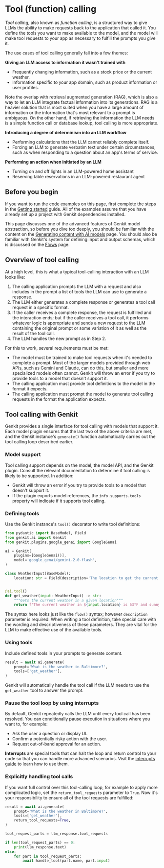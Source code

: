 # Tool (function) calling

_Tool calling_, also known as _function calling_, is a structured way to give
LLMs the ability to make requests back to the application that called it. You
define the tools you want to make available to the model, and the model will
make tool requests to your app as necessary to fulfill the prompts you give it.

The use cases of tool calling generally fall into a few themes:

**Giving an LLM access to information it wasn't trained with**

*   Frequently changing information, such as a stock price or the current
    weather.
*   Information specific to your app domain, such as product information or user
    profiles.

Note the overlap with retrieval augmented generation (RAG), which is also
a way to let an LLM integrate factual information into its generations. RAG is a
heavier solution that is most suited when you have a large amount of information
or the information that's most relevant to a prompt is ambiguous. On the other
hand, if retrieving the information the LLM needs is a simple function call or
database lookup, tool calling is more appropriate.

**Introducing a degree of determinism into an LLM workflow**

*   Performing calculations that the LLM cannot reliably complete itself.
*   Forcing an LLM to generate verbatim text under certain circumstances, such
    as when responding to a question about an app's terms of service.

**Performing an action when initiated by an LLM**

*   Turning on and off lights in an LLM-powered home assistant
*   Reserving table reservations in an LLM-powered restaurant agent

## Before you begin

If you want to run the code examples on this page, first complete the steps in
the [Getting started](../get-started.md) guide. All of the examples assume that you
have already set up a project with Genkit dependencies installed.

This page discusses one of the advanced features of Genkit model abstraction, so
before you dive too deeply, you should be familiar with the content on the
[Generating content with AI models](./models.md) page. You should also be familiar
with Genkit's system for defining input and output schemas, which is discussed
on the [Flows](./flows.md) page.

## Overview of tool calling

At a high level, this is what a typical tool-calling interaction with an LLM
looks like:

1. The calling application prompts the LLM with a request and also includes in
   the prompt a list of tools the LLM can use to generate a response.
2. The LLM either generates a complete response or generates a tool call request
   in a specific format.
3. If the caller receives a complete response, the request is fulfilled and the
   interaction ends; but if the caller receives a tool call, it performs
   whatever logic is appropriate and sends a new request to the LLM containing
   the original prompt or some variation of it as well as the result of the tool
   call.
4. The LLM handles the new prompt as in Step 2.

For this to work, several requirements must be met:

*   The model must be trained to make tool requests when it's needed to complete
    a prompt. Most of the larger models provided through web APIs, such as
    Gemini and Claude, can do this, but smaller and more specialized models
    often cannot. Genkit will throw an error if you try to provide tools to a
    model that doesn't support it.
*   The calling application must provide tool definitions to the model in the
    format it expects.
*   The calling application must prompt the model to generate tool calling
    requests in the format the application expects.

## Tool calling with Genkit

Genkit provides a single interface for tool calling with models that support it.
Each model plugin ensures that the last two of the above criteria are met, and
the Genkit instance's `generate()` function automatically carries out the tool
calling loop described earlier.

### Model support

Tool calling support depends on the model, the model API, and the Genkit plugin.
Consult the relevant documentation to determine if tool calling is likely to be
supported. In addition:

*   Genkit will throw an error if you try to provide tools to a model that
    doesn't support it.
*   If the plugin exports model references, the `info.supports.tools` property
    will indicate if it supports tool calling.

### Defining tools

Use the Genkit instance's `tool()` decorator to write tool definitions:

```py
from pydantic import BaseModel, Field
from genkit.ai import Genkit
from genkit.plugins.google_genai import GoogleGenai

ai = Genkit(
    plugins=[GoogleGenai()],
    model='google_genai/gemini-2.0-flash',
)

class WeatherInput(BaseModel):
    location: str = Field(description='The location to get the current weather for')


@ai.tool()
def get_weather(input: WeatherInput) -> str:
    """Gets the current weather in a given location"""
    return f'The current weather in ${input.location} is 63°F and sunny.'
```

The syntax here looks just like the `flow()` syntax; however `description`
parameter is required. When writing a tool definition, take special care
with the wording and descriptiveness of these parameters. They are vital
for the LLM to make effective use of the available tools.

### Using tools

Include defined tools in your prompts to generate content.

```py
result = await ai.generate(
    prompt='What is the weather in Baltimore?',
    tools=['get_weather'],
)
```

Genkit will automatically handle the tool call if the LLM needs to use the
`get_weather` tool to answer the prompt.

### Pause the tool loop by using interrupts

By default, Genkit repeatedly calls the LLM until every tool call has been
resolved. You can conditionally pause execution in situations where you want
to, for example:

* Ask the user a question or display UI.
* Confirm a potentially risky action with the user.
* Request out-of-band approval for an action.

**Interrupts** are special tools that can halt the loop and return control
to your code so that you can handle more advanced scenarios. Visit the
[interrupts guide](./interrupts.md) to learn how to use them.

### Explicitly handling tool calls

If you want full control over this tool-calling loop, for example to
apply more complicated logic, set the `return_tool_requests` parameter to `True`.
Now it's your responsibility to ensure all of the tool requests are fulfilled:

```py
result = await ai.generate(
    prompt='What is the weather in Baltimore?',
    tools=['get_weather'],
    return_tool_requests=True,
)

tool_request_parts = llm_response.tool_requests

if len(tool_request_parts) == 0:
    print(llm_response.text)
else:
    for part in tool_request_parts:
        await handle_tool(part.name, part.input)
```
